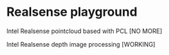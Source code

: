 # Realsense playground

Intel Realsense pointcloud based with PCL [NO MORE]

Intel Realsense depth image processing [WORKING]
